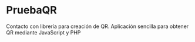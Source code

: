 # PruebaQR
Contacto con librería para creación de QR.
Aplicación  sencilla  para obtener QR mediante  JavaScript y PHP
